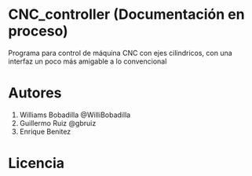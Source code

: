 # CNC_controller (Documentación en proceso) 
Programa para control de máquina CNC con ejes cilindricos, con una interfaz un poco más amigable a lo convencional
# Autores 
  1. Williams Bobadilla @WilliBobadilla
  2. Guillermo Ruiz   @gbruiz 
  3. Enrique Benitez 

# Licencia 


